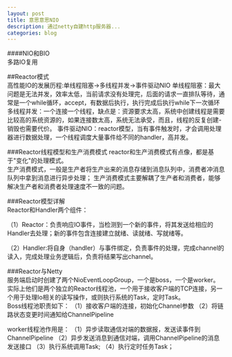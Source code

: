 ```yaml
---
layout: post
title: 意思意思NIO   
description: 通过netty自建http服务器...   
categories: blog   
---
```


####NIO和BIO    
多路IO复用    



##Reactor模式    
高性能IO的发展历程:单线程阻塞->多线程并发->事件驱动NIO
单线程阻塞：最大问题是无法并发，效率太低，当前请求没有处理完，后面的请求一直排队等待，通常是一个while循环，accept，有数据后执行，执行完成后执行while下一次循环    
多线程并发：一个连接一个线程，缺点是：资源要求太高，系统中创建线程是需要比较高的系统资源的，如果连接数太高，系统无法承受，而且，线程的反复创建-销毁也需要代价。
事件驱动NIO：reactor模型，当有事件触发时，才会调用处理器进行数据处理，一个线程调度大量事件给不同的handler，高并发。

###Reactor线程模型和生产消费模式
reactor和生产消费模式有点像，都是基于"变化"的处理模式。   
生产消费模式，一般是生产者将生产出来的消息存储到消息队列中，消费者冲消息队列中拿到消息进行异步处理；
生产消费模式主要解耦了生产者和消费者，能够解决生产者和消费者处理速度不一致的问题。

###Reactor模型详解    
Reactor和Handler两个组件：

（1）Reactor：负责响应IO事件，当检测到一个新的事件，将其发送给相应的Handler去处理；新的事件包含连接建立就绪、读就绪、写就绪等。

（2）Handler:将自身（handler）与事件绑定，负责事件的处理，完成channel的读入，完成处理业务逻辑后，负责将结果写出channel。



###Reactor与Netty    
服务端启动时创建了两个NioEventLoopGroup，一个是boss，一个是worker。实际上他们是两个独立的Reactor线程池，一个用于接收客户端的TCP连接，另一个用于处理Io相关的读写操作，或则执行系统的Task，定时Task。    
Boss线程池职责如下：
（1）接收客户端的连接，初始化Channel参数
（2）将链路状态变更时间通知给ChannelPipeline

worker线程池作用是：
（1）异步读取通信对端的数据报，发送读事件到ChannelPipeline
（2）异步发送消息到通信对端，调用ChannelPipeline的消息发送接口
（3）执行系统调用Task;
（4）执行定时任务Task；


